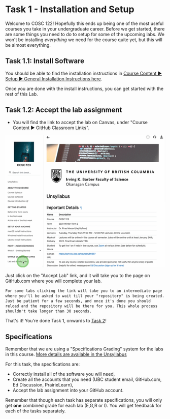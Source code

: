 # Task 1 - Installation and Setup

Welcome to COSC 122!
Hopefully this ends up being one of the most useful courses you take in your undergraduate career.
Before we get started, there are some things you need to do to setup for some of the upcoming labs.
We won't be installing *everything* we need for the course quite yet, but this will be almost everything.

## Task 1.1: Install Software

You should be able to find the installation instructions in [Course Content ▶ Setup ▶ General Installation Instructions here](https://firas.moosvi.com/courses/cosc122/2022_WT1/class/setup/general_install.html).

Once you are done with the install instructions, you can get started with the rest of this Lab.

## Task 1.2: Accept the lab assignment

- You will find the link to accept the lab on Canvas, under "Course Content ▶ GitHub Classroom Links".

![Animated gif showing you where to find your lab links on Canvas, "Course Content ▶ GitHub Classroom Links"](images/accept_activities.gif)

Just click on the "Accept Lab" link, and it will take you to the page on GitHub.com where you will complete your lab.

```{important}
For some labs clicking the link will take you to an intermediate page where you'll be asked to wait till your "repository" is being created. Just be patient for a few seconds, and once it's done you should reload and the repository will be there for you. This whole process shouldn't take longer than 30 seconds.
```

That's it!
You're done Task 1, onwards to [Task 2](./Task2.md)!

## Specifications

Remember that we are using a "Specifications Grading" system for the labs in this course.
[More details are available in the Unsyllabus](https://firas.moosvi.com/courses/cosc122/2022_WT1/about/unsyllabus.html#specifications-grading)

For this task, the specifications are:

- Correctly install all of the software you will need,
- Create all the accounts that you need (UBC student email, GitHub.com, Ed Discussion, PrairieLearn),
- Accept the lab assignment into your GitHub account.

Remember that though each task has separate specifications, you will only get **one** combined grade for each lab (E,G,R or I).
You will get feedback for each of the tasks separately.